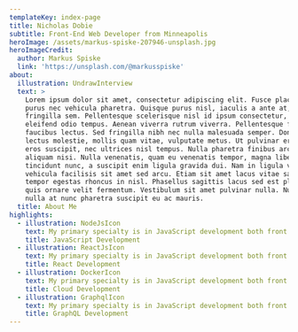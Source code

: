 ```yaml
---
templateKey: index-page
title: Nicholas Dobie
subtitle: Front-End Web Developer from Minneapolis
heroImage: /assets/markus-spiske-207946-unsplash.jpg
heroImageCredit:
  author: Markus Spiske
  link: 'https://unsplash.com/@markusspiske'
about:
  illustration: UndrawInterview
  text: >
    Lorem ipsum dolor sit amet, consectetur adipiscing elit. Fusce placerat
    purus nec vehicula pharetra. Quisque purus nisl, iaculis a ante at, pretium
    fringilla sem. Pellentesque scelerisque nisl id ipsum consectetur, vitae
    eleifend odio tempus. Aenean viverra rutrum viverra. Pellentesque facilisis
    faucibus lectus. Sed fringilla nibh nec nulla malesuada semper. Donec a
    lectus molestie, mollis quam vitae, vulputate metus. Ut pulvinar eros vitae
    eros suscipit, nec ultrices nisl tempus. Nulla pharetra finibus arcu, et
    aliquam nisi. Nulla venenatis, quam eu venenatis tempor, magna libero
    tincidunt nunc, a suscipit enim ligula gravida dui. Nam in ligula vitae ante
    vehicula facilisis sit amet sed arcu. Etiam sit amet lacus vitae sapien
    tempor egestas rhoncus in nisl. Phasellus sagittis lacus sed est placerat,
    quis ornare velit fermentum. Vestibulum sit amet pulvinar nulla. Nunc in
    nulla at nunc pharetra suscipit eu ac mauris.
  title: About Me
highlights:
  - illustration: NodeJsIcon
    text: My primary specialty is in JavaScript development both front and backend.
    title: JavaScript Development
  - illustration: ReactJsIcon
    text: My primary specialty is in JavaScript development both front and backend.
    title: React Development
  - illustration: DockerIcon
    text: My primary specialty is in JavaScript development both front and backend.
    title: Cloud Development
  - illustration: GraphqlIcon
    text: My primary specialty is in JavaScript development both front and backend.
    title: GraphQL Development
---
```


